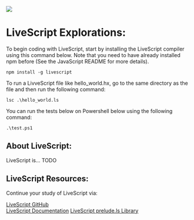 <img src="https://raw.githubusercontent.com/rtoal/polyglot/master/docs/resources/livescript-logo-64.png">

# LiveScript Explorations:

To begin coding with LiveScript, start by installing the LiveScript compiler using this command below. Note that you need to have already installed npm before (See the JavaScript README for more details).

```
npm install -g livescript
```

To run a LivveScript file like hello_world.hx, go to the same directory as the file and then run the following command:

```
lsc .\hello_world.ls
```

You can run the tests below on Powershell below using the following command:

```
.\test.ps1
```

## About LiveScript:

LiveScript is... TODO

## LiveScript Resources:

Continue your study of LiveScript via:

[LiveScript GitHub](https://github.com/gkz/LiveScript)  
[LiveScript Documentation](https://livescript.net/)
[LiveScript prelude.ls Library](https://www.preludels.com/)
